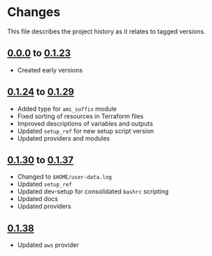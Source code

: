 # Changes
This file describes the project history as it relates to tagged versions.

## [0.0.0](.) to [0.1.23](.)
- Created early versions

## [0.1.24](.) to [0.1.29](.)
- Added type for `ami_suffix` module
- Fixed sorting of resources in Terraform files
- Improved descriptions of variables and outputs
- Updated `setup_ref` for new setup script version
- Updated providers and modules

## [0.1.30](.) to [0.1.37](.)
- Changed to `$HOME/user-data.log`
- Updated `setup_ref`
- Updated dev-setup for consolidated `bashrc` scripting
- Updated docs
- Updated providers

## [0.1.38](.)
- Updated `aws` provider
